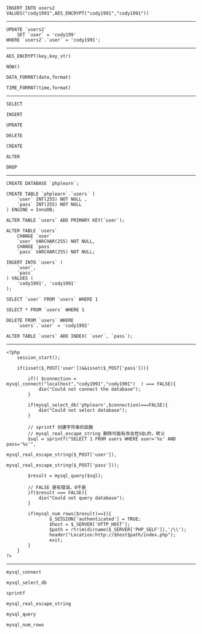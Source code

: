 	INSERT INTO users2 VALUES("cody1991",AES_ENCRYPT("cody1991","cody1991"))

---

	UPDATE `users2` 
		SET `user` = 'cody199' 
	WHERE `users2`.`user` = 'cody1991';

---

	AES_ENCRYPT(key,key_str)

	NOW()

	DATA_FORMAT(date,format)

	TIME_FORMAT(time,format)

---

	SELECT

	INSERT

	UPDATE

	DELETE

	CREATE

	ALTER

	DROP

---

	CREATE DATABASE `phplearn`;

	CREATE TABLE `phplearn`.`users` ( 
		`user` INT(255) NOT NULL , 
		`pass` INT(255) NOT NULL 
	) ENGINE = InnoDB;

	ALTER TABLE `users` ADD PRIMARY KEY(`user`);

	ALTER TABLE `users` 
		CHANGE `user` 
		`user` VARCHAR(255) NOT NULL, 
		CHANGE `pass` 
		`pass` VARCHAR(255) NOT NULL;

	INSERT INTO `users` (
		`user`, 
		`pass`
	) VALUES (
		'cody1991', 'cody1991'
	);

	SELECT `user` FROM `users` WHERE 1

	SELECT * FROM `users` WHERE 1

	DELETE FROM `users` WHERE 
		`users`.`user` = 'cody1992'

	ALTER TABLE `users` ADD INDEX( `user`, `pass`);

---


	<?php 
		session_start();

		if(isset($_POST['user'])&&isset($_POST['pass'])){

			if(( $connection = mysql_connect("localhost","cody1991","cody1991")  ) === FALSE){
				die("Could not connect the database");
			}

			if(mysql_select_db('phplearn',$connection)===FALSE){
				die("Could not select database");
			}

			// sprintf 创建字符串的函数
			// mysql_real_escape_string 删除可能有攻击性SQL的，转义
			$sql = sprintf("SELECT 1 FROM users WHERE user='%s' AND pass='%s'",
												mysql_real_escape_string($_POST['user']),
												mysql_real_escape_string($_POST['pass']));

			$result = mysql_query($sql);

			// FALSE 是有错误，0不是
			if($result === FALSE){
				die("Could not query database");
			}

			if(mysql_num_rows($result)==1){
					$_SESSION['authenticated'] = TRUE;
					$host = $_SERVER['HTTP_HOST'];
					$path = rtrim(dirname($_SERVER['PHP_SELF']),'/\\');
					header("Location:http://$host$path/index.php");
					exit;
			}
		}
	?>

---

	mysql_connect

	mysql_select_db

	sprintf

	mysql_real_escape_string

	mysql_query

	mysql_num_rows